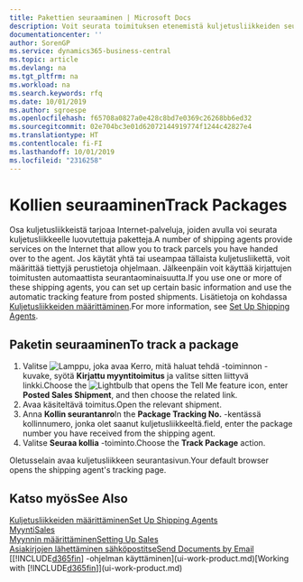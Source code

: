 ```yaml
---
title: Pakettien seuraaminen | Microsoft Docs
description: Voit seurata toimituksen etenemistä kuljetusliikkeiden seurantapalvelun avulla.
documentationcenter: ''
author: SorenGP
ms.service: dynamics365-business-central
ms.topic: article
ms.devlang: na
ms.tgt_pltfrm: na
ms.workload: na
ms.search.keywords: rfq
ms.date: 10/01/2019
ms.author: sgroespe
ms.openlocfilehash: f65708a0827a0e428c8bd7e0369c26268bb6ed32
ms.sourcegitcommit: 02e704bc3e01d62072144919774f1244c42827e4
ms.translationtype: HT
ms.contentlocale: fi-FI
ms.lasthandoff: 10/01/2019
ms.locfileid: "2316258"
---
```

# <a name="track-packages"></a><span data-ttu-id="50fae-103">Kollien seuraaminen</span><span class="sxs-lookup"><span data-stu-id="50fae-103">Track Packages</span></span>
<span data-ttu-id="50fae-104">Osa kuljetusliikkeistä tarjoaa Internet-palveluja, joiden avulla voi seurata kuljetusliikkeelle luovutettuja paketteja.</span><span class="sxs-lookup"><span data-stu-id="50fae-104">A number of shipping agents provide services on the Internet that allow you to track parcels you have handed over to the agent.</span></span> <span data-ttu-id="50fae-105">Jos käytät yhtä tai useampaa tällaista kuljetusliikettä, voit määrittää tiettyjä perustietoja ohjelmaan. Jälkeenpäin voit käyttää kirjattujen toimitusten automaattista seurantaominaisuutta.</span><span class="sxs-lookup"><span data-stu-id="50fae-105">If you use one or more of these shipping agents, you can set up certain basic information and use the automatic tracking feature from posted shipments.</span></span> <span data-ttu-id="50fae-106">Lisätietoja on kohdassa [Kuljetusliikkeiden määrittäminen](sales-how-to-set-up-shipping-agents.md).</span><span class="sxs-lookup"><span data-stu-id="50fae-106">For more information, see [Set Up Shipping Agents](sales-how-to-set-up-shipping-agents.md).</span></span>  

## <a name="to-track-a-package"></a><span data-ttu-id="50fae-107">Paketin seuraaminen</span><span class="sxs-lookup"><span data-stu-id="50fae-107">To track a package</span></span>
1. <span data-ttu-id="50fae-108">Valitse ![Lamppu, joka avaa Kerro, mitä haluat tehdä -toiminnon](media/ui-search/search_small.png "Kerro, mitä haluat tehdä") -kuvake, syötä **Kirjattu myyntitoimitus** ja valitse sitten liittyvä linkki.</span><span class="sxs-lookup"><span data-stu-id="50fae-108">Choose the ![Lightbulb that opens the Tell Me feature](media/ui-search/search_small.png "Tell me what you want to do") icon, enter **Posted Sales Shipment**, and then choose the related link.</span></span>
2. <span data-ttu-id="50fae-109">Avaa käsiteltävä toimitus.</span><span class="sxs-lookup"><span data-stu-id="50fae-109">Open the relevant shipment.</span></span>
3. <span data-ttu-id="50fae-110">Anna **Kollin seurantanro**</span><span class="sxs-lookup"><span data-stu-id="50fae-110">In the **Package Tracking No.**</span></span> <span data-ttu-id="50fae-111">-kentässä kollinnumero, jonka olet saanut kuljetusliikkeeltä.</span><span class="sxs-lookup"><span data-stu-id="50fae-111">field, enter the package number you have received from the shipping agent.</span></span>
4. <span data-ttu-id="50fae-112">Valitse **Seuraa kollia** -toiminto.</span><span class="sxs-lookup"><span data-stu-id="50fae-112">Choose the **Track Package** action.</span></span>

<span data-ttu-id="50fae-113">Oletusselain avaa kuljetusliikkeen seurantasivun.</span><span class="sxs-lookup"><span data-stu-id="50fae-113">Your default browser opens the shipping agent's tracking page.</span></span>

## <a name="see-also"></a><span data-ttu-id="50fae-114">Katso myös</span><span class="sxs-lookup"><span data-stu-id="50fae-114">See Also</span></span>
[<span data-ttu-id="50fae-115">Kuljetusliikkeiden määrittäminen</span><span class="sxs-lookup"><span data-stu-id="50fae-115">Set Up Shipping Agents</span></span>](sales-how-to-set-up-shipping-agents.md)  
[<span data-ttu-id="50fae-116">Myynti</span><span class="sxs-lookup"><span data-stu-id="50fae-116">Sales</span></span>](sales-manage-sales.md)  
[<span data-ttu-id="50fae-117">Myynnin määrittäminen</span><span class="sxs-lookup"><span data-stu-id="50fae-117">Setting Up Sales</span></span>](sales-setup-sales.md)  
[<span data-ttu-id="50fae-118">Asiakirjojen lähettäminen sähköpostitse</span><span class="sxs-lookup"><span data-stu-id="50fae-118">Send Documents by Email</span></span>](ui-how-send-documents-email.md)  
<span data-ttu-id="50fae-119">[[!INCLUDE[d365fin](includes/d365fin_md.md)] -ohjelman käyttäminen](ui-work-product.md)</span><span class="sxs-lookup"><span data-stu-id="50fae-119">[Working with [!INCLUDE[d365fin](includes/d365fin_md.md)]](ui-work-product.md)</span></span>
